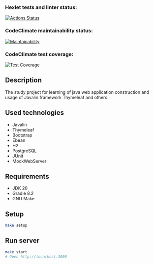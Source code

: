 ### Hexlet tests and linter status:
[![Actions Status](https://github.com/DmitriiGoltsov/java-project-72/workflows/hexlet-check/badge.svg)](https://github.com/DmitriiGoltsov/java-project-72/actions)

### CodeClimate maintainability status:
[![Maintainability](https://api.codeclimate.com/v1/badges/0384964c95093dd6ab20/maintainability)](https://codeclimate.com/github/DmitriiGoltsov/java-project-72/maintainability)

### CodeClimate test coverage:
[![Test Coverage](https://api.codeclimate.com/v1/badges/0384964c95093dd6ab20/test_coverage)](https://codeclimate.com/github/DmitriiGoltsov/java-project-72/test_coverage)

## Description
The study project for learning of java web application construction and usage of Javalin framework Thymeleaf and others.

## Used technologies
* Javalin
* Thymeleaf
* Bootstrap
* Ebean
* H2
* PostgreSQL
* JUnit
* MockWebServer

## Requirements

* JDK 20
* Gradle 8.2
* GNU Make

## Setup

```zsh
make setup
```

## Run server

```zsh
make start
# Open http://localhost:3000
```